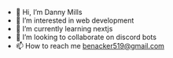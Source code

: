 - 👋 Hi, I’m Danny Mills
- 👀 I’m interested in web development
- 🌱 I’m currently learning nextjs
- 💞️ I’m looking to collaborate on discord bots
- 📫 How to reach me benacker519@gmail.com
